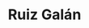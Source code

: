 ---
title: "Ruiz Galán"
url: /la-linea-de-la-concepcion/ruiz-galan-calle-gabriel-miro/
shop: Supermarkt
---